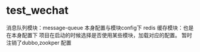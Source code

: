 # test_wechat
消息队列模块：message-queue 本身配置与模块config下
redis 缓存模块：也是在本身配置下
项目在启动的时候选择是否使用某些模块，加载对应的配置。
暂时注销了dubbo,zookper 配置

